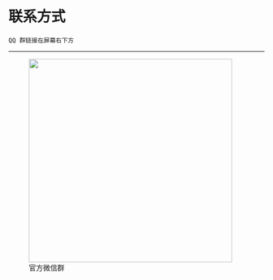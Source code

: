# 联系方式

    QQ 群链接在屏幕右下方

---

<figure>
  <img src="../../img/weixin-group.jpg" width="400" />
  <figcaption>官方微信群</figcaption>
</figure>
